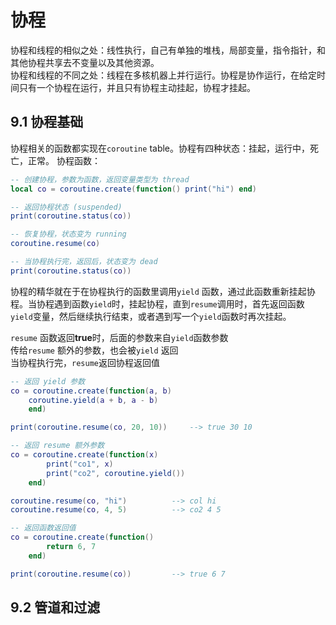 # 协程
协程和线程的相似之处：线性执行，自己有单独的堆栈，局部变量，指令指针，和其他协程共享去不变量以及其他资源。  
协程和线程的不同之处：线程在多核机器上并行运行。协程是协作运行，在给定时间只有一个协程在运行，并且只有协程主动挂起，协程才挂起。

## 9.1 协程基础
协程相关的函数都实现在`coroutine` table。协程有四种状态：挂起，运行中，死亡，正常。
协程函数：
```lua
-- 创建协程，参数为函数，返回变量类型为 thread
local co = coroutine.create(function() print("hi") end)

-- 返回协程状态 (suspended)
print(coroutine.status(co))

-- 恢复协程，状态变为 running
coroutine.resume(co)

-- 当协程执行完，返回后，状态变为 dead
print(coroutine.status(co))
```
协程的精华就在于在协程执行的函数里调用`yield` 函数，通过此函数重新挂起协程。当协程遇到函数`yield`时，挂起协程，直到`resume`调用时，首先返回函数`yield`变量，然后继续执行结束，或者遇到写一个`yield`函数时再次挂起。

`resume` 函数返回**true**时，后面的参数来自`yield`函数参数  
传给`resume` 额外的参数，也会被`yield` 返回  
当协程执行完，`resume`返回协程返回值  
```lua
-- 返回 yield 参数
co = coroutine.create(function(a, b)
    coroutine.yield(a + b, a - b)
    end)

print(coroutine.resume(co, 20, 10))     --> true 30 10

-- 返回 resume 额外参数
co = coroutine.create(function(x)
        print("co1", x)
        print("co2", coroutine.yield())
    end)

coroutine.resume(co, "hi")          --> col hi
coroutine.resume(co, 4, 5)          --> co2 4 5

-- 返回函数返回值
co = coroutine.create(function()
        return 6, 7
    end)

print(coroutine.resume(co))         --> true 6 7
```

## 9.2 管道和过滤
